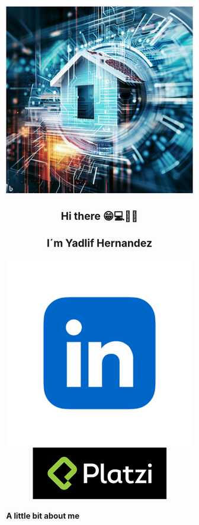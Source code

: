 <p align="center">
  <img src="Fondo.jfif" alt="Logo_personal">
</p>
<h1 align="center">Hi there 😁💻🧑‍💻
  
I´m Yadlif Hernandez </h1>
  
<p align="center">
  <a href="https://https://www.linkedin.com/in/yadlifmhernandez-zapata//">
    <img src="boton_linkedin.webp"  alt="Botón LinkedIn">
  </a>
  <a href="https://platzi.com/p/yadkomateo//">
    <img src="boton_platzi.png" alt="Botón Platzi">
  </a>
</p>

## A little bit about me
